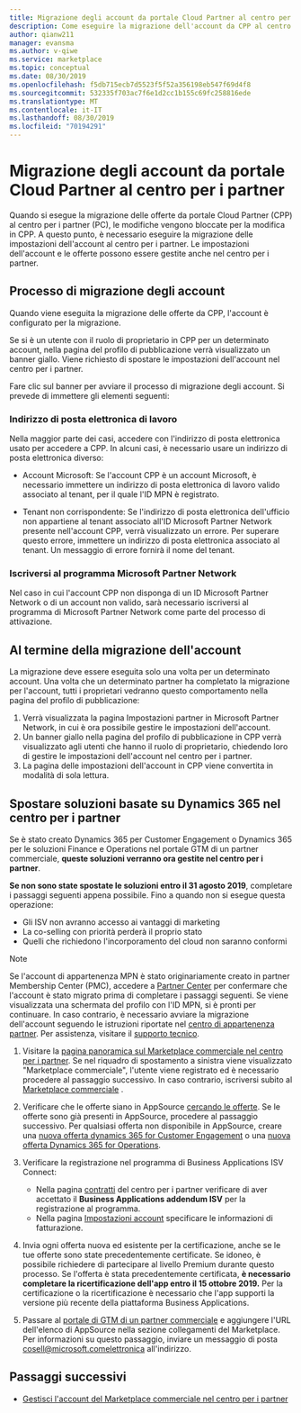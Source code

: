 ```yaml
---
title: Migrazione degli account da portale Cloud Partner al centro per i partner-Marketplace commerciale per Azure
description: Come eseguire la migrazione dell'account da CPP al centro per i partner. -Marketplace commerciale per Azure
author: qianw211
manager: evansma
ms.author: v-qiwe
ms.service: marketplace
ms.topic: conceptual
ms.date: 08/30/2019
ms.openlocfilehash: f5db715ecb7d5523f5f52a356198eb547f69d4f8
ms.sourcegitcommit: 532335f703ac7f6e1d2cc1b155c69fc258816ede
ms.translationtype: MT
ms.contentlocale: it-IT
ms.lasthandoff: 08/30/2019
ms.locfileid: "70194291"
---
```

# <a name="account-migration-from-cloud-partner-portal-to-partner-center"></a>Migrazione degli account da portale Cloud Partner al centro per i partner

Quando si esegue la migrazione delle offerte da portale Cloud Partner (CPP) al centro per i partner (PC), le modifiche vengono bloccate per la modifica in CPP. A questo punto, è necessario eseguire la migrazione delle impostazioni dell'account al centro per i partner. Le impostazioni dell'account e le offerte possono essere gestite anche nel centro per i partner.

## <a name="account-migration-process"></a>Processo di migrazione degli account

Quando viene eseguita la migrazione delle offerte da CPP, l'account è configurato per la migrazione. 
 
Se si è un utente con il ruolo di proprietario in CPP per un determinato account, nella pagina del profilo di pubblicazione verrà visualizzato un banner giallo. Viene richiesto di spostare le impostazioni dell'account nel centro per i partner. 

Fare clic sul banner per avviare il processo di migrazione degli account. Si prevede di immettere gli elementi seguenti:

### <a name="work-e-mail-address"></a>Indirizzo di posta elettronica di lavoro

Nella maggior parte dei casi, accedere con l'indirizzo di posta elettronica usato per accedere a CPP. In alcuni casi, è necessario usare un indirizzo di posta elettronica diverso:

* Account Microsoft: Se l'account CPP è un account Microsoft, è necessario immettere un indirizzo di posta elettronica di lavoro valido associato al tenant, per il quale l'ID MPN è registrato. 

* Tenant non corrispondente: Se l'indirizzo di posta elettronica dell'ufficio non appartiene al tenant associato all'ID Microsoft Partner Network presente nell'account CPP, verrà visualizzato un errore. Per superare questo errore, immettere un indirizzo di posta elettronica associato al tenant. Un messaggio di errore fornirà il nome del tenant. 

### <a name="sign-up-for-microsoft-partner-network-program"></a>Iscriversi al programma Microsoft Partner Network

Nel caso in cui l'account CPP non disponga di un ID Microsoft Partner Network o di un account non valido, sarà necessario iscriversi al programma di Microsoft Partner Network come parte del processo di attivazione.

## <a name="after-account-migration-is-complete"></a>Al termine della migrazione dell'account

La migrazione deve essere eseguita solo una volta per un determinato account. Una volta che un determinato partner ha completato la migrazione per l'account, tutti i proprietari vedranno questo comportamento nella pagina del profilo di pubblicazione:

1. Verrà visualizzata la pagina Impostazioni partner in Microsoft Partner Network, in cui è ora possibile gestire le impostazioni dell'account. 
2. Un banner giallo nella pagina del profilo di pubblicazione in CPP verrà visualizzato agli utenti che hanno il ruolo di proprietario, chiedendo loro di gestire le impostazioni dell'account nel centro per i partner. 
3. La pagina delle impostazioni dell'account in CPP viene convertita in modalità di sola lettura. 

## <a name="move-dynamics-365-based-solutions-to-partner-center"></a>Spostare soluzioni basate su Dynamics 365 nel centro per i partner

Se è stato creato Dynamics 365 per Customer Engagement o Dynamics 365 per le soluzioni Finance e Operations nel portale GTM di un partner commerciale, **queste soluzioni verranno ora gestite nel centro per i partner**.

**Se non sono state spostate le soluzioni entro il 31 agosto 2019**, completare i passaggi seguenti appena possibile. Fino a quando non si esegue questa operazione: 
- Gli ISV non avranno accesso ai vantaggi di marketing
- La co-selling con priorità perderà il proprio stato
- Quelli che richiedono l'incorporamento del cloud non saranno conformi

> [!NOTE]
> Se l'account di appartenenza MPN è stato originariamente creato in partner Membership Center (PMC), accedere a [Partner Center](https://partner.microsoft.com/pcv/accountsettings/connectedpartnerprofile) per confermare che l'account è stato migrato prima di completare i passaggi seguenti. Se viene visualizzata una schermata del profilo con l'ID MPN, si è pronti per continuare. In caso contrario, è necessario avviare la migrazione dell'account seguendo le istruzioni riportate nel [centro di appartenenza partner](https://partners.microsoft.com/partnerprogram/Welcome.aspx). Per assistenza, visitare il [supporto tecnico](https://partner.microsoft.com/support?issueid=100-0077).

1. Visitare la [pagina panoramica sul Marketplace commerciale nel centro per i partner](https://partner.microsoft.com/dashboard/commercial-marketplace/overview). Se nel riquadro di spostamento a sinistra viene visualizzato "Marketplace commerciale", l'utente viene registrato ed è necessario procedere al passaggio successivo. In caso contrario, iscriversi subito al [Marketplace commerciale](https://partner.microsoft.com/dashboard/account/v3/enrollment/introduction/azureisv) .
2. Verificare che le offerte siano in AppSource [cercando le offerte](https://appsource.microsoft.com/). Se le offerte sono già presenti in AppSource, procedere al passaggio successivo. Per qualsiasi offerta non disponibile in AppSource, creare una [nuova offerta dynamics 365 for Customer Engagement](create-new-customer-engagement-offer.md) o una [nuova offerta Dynamics 365 for Operations](create-new-operations-offer.md).
3. Verificare la registrazione nel programma di Business Applications ISV Connect:
  
   * Nella pagina [contratti](https://partner.microsoft.com/dashboard/account/agreements) del centro per i partner verificare di aver accettato il **Business Applications addendum ISV** per la registrazione al programma.
   * Nella pagina [Impostazioni account](https://partner.microsoft.com/dashboard/account/v3/accountsettings/billingprofile) specificare le informazioni di fatturazione.

4. Invia ogni offerta nuova ed esistente per la certificazione, anche se le tue offerte sono state precedentemente certificate. Se idoneo, è possibile richiedere di partecipare al livello Premium durante questo processo. Se l'offerta è stata precedentemente certificata, **è necessario completare la ricertificazione dell'app entro il 15 ottobre 2019.** Per la certificazione o la ricertificazione è necessario che l'app supporti la versione più recente della piattaforma Business Applications.
5. Passare al [portale di GTM di un partner commerciale](https://msgtm.azurewebsites.net/en-US/Profile/SignIn) e aggiungere l'URL dell'elenco di AppSource nella sezione collegamenti del Marketplace. Per informazioni su questo passaggio, inviare un messaggio di posta cosell@microsoft.comelettronica all'indirizzo.

## <a name="next-steps"></a>Passaggi successivi

- [Gestisci l'account del Marketplace commerciale nel centro per i partner](./manage-account.md) 
